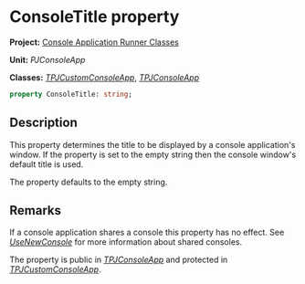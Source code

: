 # ConsoleTitle property

**Project:** [Console Application Runner Classes](../API.md)

**Unit:** _PJConsoleApp_

**Classes:** [_TPJCustomConsoleApp_](./TPJCustomConsoleApp.md), [_TPJConsoleApp_](./TPJConsoleApp.md)

```pascal
property ConsoleTitle: string;
```

## Description

This property determines the title to be displayed by a console application's window. If the property is set to the empty string then the console window's default title is used.

The property defaults to the empty string.

## Remarks

If a console application shares a console this property has no effect. See [_UseNewConsole_](./TPJCustomConsoleApp-UseNewConsole.md) for more information about shared consoles.

The property is public in [_TPJConsoleApp_](./TPJConsoleApp.md) and protected in [_TPJCustomConsoleApp_](./TPJCustomConsoleApp.md).
